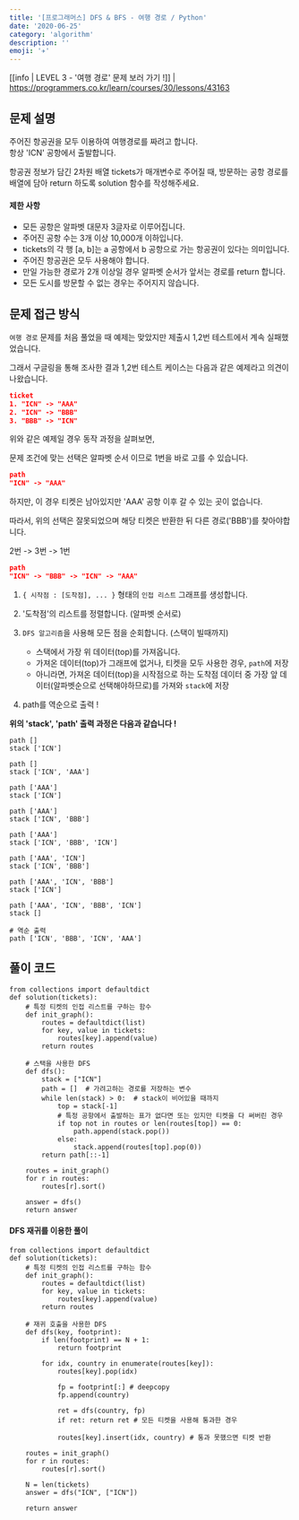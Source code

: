 ```yaml
---
title: '[프로그래머스] DFS & BFS - 여행 경로 / Python'
date: '2020-06-25'
category: 'algorithm'
description: ''
emoji: '✈️'
---
```


[[info | LEVEL 3 - '여행 경로' 문제 보러 가기 !]]
| https://programmers.co.kr/learn/courses/30/lessons/43163

## 문제 설명

주어진 항공권을 모두 이용하여 여행경로를 짜려고 합니다.  
항상 'ICN' 공항에서 출발합니다.

항공권 정보가 담긴 2차원 배열 tickets가 매개변수로 주어질 때, 방문하는 공항 경로를 배열에 담아 return 하도록 solution 함수를 작성해주세요.

#### 제한 사항

- 모든 공항은 알파벳 대문자 3글자로 이루어집니다.
- 주어진 공항 수는 3개 이상 10,000개 이하입니다.
- tickets의 각 행 [a, b]는 a 공항에서 b 공항으로 가는 항공권이 있다는 의미입니다.
- 주어진 항공권은 모두 사용해야 합니다.
- 만일 가능한 경로가 2개 이상일 경우 알파벳 순서가 앞서는 경로를 return 합니다.
- 모든 도시를 방문할 수 없는 경우는 주어지지 않습니다.

## 문제 접근 방식

`여행 경로` 문제를 처음 풀었을 때 예제는 맞았지만 제출시 1,2번 테스트에서 계속 실패했었습니다.

그래서 구글링을 통해 조사한 결과 1,2번 테스트 케이스는 다음과 같은 예제라고 의견이 나왔습니다.

```json
ticket
1. "ICN" -> "AAA"
2. "ICN" -> "BBB"
3. "BBB" -> "ICN"
```

위와 같은 예제일 경우 동작 과정을 살펴보면,

문제 조건에 맞는 선택은 알파벳 순서 이므로 1번을 바로 고를 수 있습니다.

```json
path
"ICN" -> "AAA"
```

하지만, 이 경우 티켓은 남아있지만 'AAA' 공항 이후 갈 수 있는 곳이 없습니다.

따라서, 위의 선택은 잘못되었으며 해당 티켓은 반환한 뒤 다른 경로('BBB')를 찾아야합니다.

2번 -> 3번 -> 1번

```json
path
"ICN" -> "BBB" -> "ICN" -> "AAA"
```

1. `{ 시작점 : [도착점], ... }` 형태의 `인접 리스트` 그래프를 생성합니다.

2. '도착점'의 리스트를 정렬합니다. (알파벳 순서로)

3. `DFS 알고리즘`을 사용해 모든 점을 순회합니다. (스택이 빌때까지)

   - 스택에서 가장 위 데이터(top)를 가져옵니다.
   - 가져온 데이터(top)가 그래프에 없거나, 티켓을 모두 사용한 경우, `path`에 저장
   - 아니라면, 가져온 데이터(top)을 시작점으로 하는 도착점 데이터 중 가장 앞 데이터(알파벳순으로 선택해야하므로)를 가져와 `stack`에 저장

4. path를 역순으로 출력 !

**위의 'stack', 'path' 출력 과정은 다음과 같습니다 !**

```python:title=Python
path []
stack ['ICN']

path []
stack ['ICN', 'AAA']

path ['AAA']
stack ['ICN']

path ['AAA']
stack ['ICN', 'BBB']

path ['AAA']
stack ['ICN', 'BBB', 'ICN']

path ['AAA', 'ICN']
stack ['ICN', 'BBB']

path ['AAA', 'ICN', 'BBB']
stack ['ICN']

path ['AAA', 'ICN', 'BBB', 'ICN']
stack []

# 역순 출력
path ['ICN', 'BBB', 'ICN', 'AAA']
```

## 풀이 코드

```python:title=Python
from collections import defaultdict
def solution(tickets):
    # 특정 티켓의 인접 리스트를 구하는 함수
    def init_graph():
        routes = defaultdict(list)
        for key, value in tickets:
            routes[key].append(value)
        return routes

    # 스택을 사용한 DFS
    def dfs():
        stack = ["ICN"]
        path = []  # 가려고하는 경로를 저장하는 변수
        while len(stack) > 0:  # stack이 비어있을 때까지
            top = stack[-1]
            # 특정 공항에서 출발하는 표가 없다면 또는 있지만 티켓을 다 써버린 경우
            if top not in routes or len(routes[top]) == 0:
                path.append(stack.pop())
            else:
                stack.append(routes[top].pop(0))
        return path[::-1]

    routes = init_graph()
    for r in routes:
        routes[r].sort()

    answer = dfs()
    return answer
```

#### DFS 재귀를 이용한 풀이

```python:title=Python
from collections import defaultdict
def solution(tickets):
    # 특정 티켓의 인접 리스트를 구하는 함수
    def init_graph():
        routes = defaultdict(list)
        for key, value in tickets:
            routes[key].append(value)
        return routes

    # 재귀 호출을 사용한 DFS
    def dfs(key, footprint):
        if len(footprint) == N + 1:
            return footprint

        for idx, country in enumerate(routes[key]):
            routes[key].pop(idx)

            fp = footprint[:] # deepcopy
            fp.append(country)

            ret = dfs(country, fp)
            if ret: return ret # 모든 티켓을 사용해 통과한 경우

            routes[key].insert(idx, country) # 통과 못했으면 티켓 반환

    routes = init_graph()
    for r in routes:
        routes[r].sort()

    N = len(tickets)
    answer = dfs("ICN", ["ICN"])

    return answer
```
